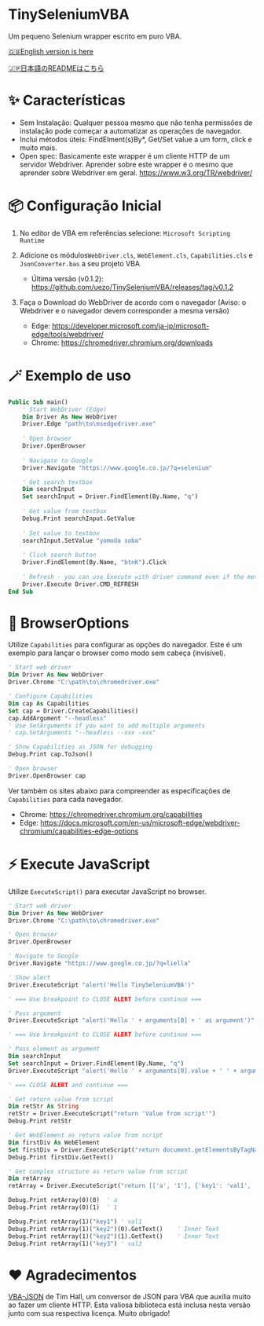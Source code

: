 # TinySeleniumVBA

Um pequeno Selenium wrapper escrito em puro VBA.

[🇬🇧English version is here](https://github.com/uezo/TinySeleniumVBA/blob/main/README.md)

[🇯🇵日本語のREADMEはこちら](https://github.com/uezo/TinySeleniumVBA/blob/main/README.ja.md)

# ✨ Características

- Sem Instalação: Qualquer pessoa mesmo que não tenha permissões de instalação pode começar a automatizar as operações de navegador.
- Inclui métodos úteis: FindElment(s)By*, Get/Set value a um form, click e muito mais.
- Open spec: Basicamente este wrapper é um cliente HTTP de um servidor Webdriver. Aprender sobre este wrapper é o mesmo que aprender sobre Webdriver em geral.
https://www.w3.org/TR/webdriver/


# 📦 Configuração Inicial

1. No editor de VBA em referências selecione: `Microsoft Scripting Runtime`

1. Adicione os módulos`WebDriver.cls`, `WebElement.cls`, `Capabilities.cls` e `JsonConverter.bas` a seu projeto VBA
    - Última versão (v0.1.2): https://github.com/uezo/TinySeleniumVBA/releases/tag/v0.1.2

1. Faça o Download do WebDriver de acordo com o navegador (Aviso: o Webdriver e o navegador devem corresponder a mesma versão)
    - Edge: https://developer.microsoft.com/ja-jp/microsoft-edge/tools/webdriver/
    - Chrome: https://chromedriver.chromium.org/downloads

# 🪄 Exemplo de uso

```vb
Public Sub main()
    ' Start WebDriver (Edge)
    Dim Driver As New WebDriver
    Driver.Edge "path\to\msedgedriver.exe"
    
    ' Open browser
    Driver.OpenBrowser
    
    ' Navigate to Google
    Driver.Navigate "https://www.google.co.jp/?q=selenium"

    ' Get search textbox
    Dim searchInput
    Set searchInput = Driver.FindElement(By.Name, "q")
    
    ' Get value from textbox
    Debug.Print searchInput.GetValue
    
    ' Set value to textbox
    searchInput.SetValue "yomoda soba"
    
    ' Click search button
    Driver.FindElement(By.Name, "btnK").Click
    
    ' Refresh - you can use Execute with driver command even if the method is not provided
    Driver.Execute Driver.CMD_REFRESH
End Sub
```

# 🐙 BrowserOptions

Utilize `Capabilities` para configurar as opções do navegador. Este é um exemplo para lançar o browser como modo sem cabeça (invisível).

```vb
' Start web driver
Dim Driver As New WebDriver
Driver.Chrome "C:\path\to\chromedriver.exe"

' Configure Capabilities
Dim cap As Capabilities
Set cap = Driver.CreateCapabilities()
cap.AddArgument "--headless"
' Use SetArguments if you want to add multiple arguments
' cap.SetArguments "--headless --xxx -xxx"

' Show Capabilities as JSON for debugging
Debug.Print cap.ToJson()

' Open browser
Driver.OpenBrowser cap
```

Ver também os sites abaixo para compreender as especificações de `Capabilities` para cada navegador.
- Chrome: https://chromedriver.chromium.org/capabilities
- Edge: https://docs.microsoft.com/en-us/microsoft-edge/webdriver-chromium/capabilities-edge-options


# ⚡️ Execute JavaScript

Utilize `ExecuteScript()` para executar JavaScript no browser.

```vb
' Start web driver
Dim Driver As New WebDriver
Driver.Chrome "C:\path\to\chromedriver.exe"

' Open browser
Driver.OpenBrowser

' Navigate to Google
Driver.Navigate "https://www.google.co.jp/?q=liella"

' Show alert
Driver.ExecuteScript "alert('Hello TinySeleniumVBA')"

' === Use breakpoint to CLOSE ALERT before continue ===

' Pass argument
Driver.ExecuteScript "alert('Hello ' + arguments[0] + ' as argument')", Array("TinySeleniumVBA")

' === Use breakpoint to CLOSE ALERT before continue ===

' Pass element as argument
Dim searchInput
Set searchInput = Driver.FindElement(By.Name, "q")
Driver.ExecuteScript "alert('Hello ' + arguments[0].value + ' ' + arguments[1])", Array(searchInput, "TinySeleniumVBA")

' === CLOSE ALERT and continue ===

' Get return value from script
Dim retStr As String
retStr = Driver.ExecuteScript("return 'Value from script'")
Debug.Print retStr

' Get WebElement as return value from script
Dim firstDiv As WebElement
Set firstDiv = Driver.ExecuteScript("return document.getElementsByTagName('div')[0]")
Debug.Print firstDiv.GetText()

' Get complex structure as return value from script
Dim retArray
retArray = Driver.ExecuteScript("return [['a', '1'], {'key1': 'val1', 'key2': document.getElementsByTagName('div'), 'key3': 'val3'}]")

Debug.Print retArray(0)(0)  ' a
Debug.Print retArray(0)(1)  ' 1

Debug.Print retArray(1)("key1") ' val1
Debug.Print retArray(1)("key2")(0).GetText()    ' Inner Text
Debug.Print retArray(1)("key2")(1).GetText()    ' Inner Text
Debug.Print retArray(1)("key3") ' val3
```

# ❤️ Agradecimentos

[VBA-JSON](https://github.com/VBA-tools/VBA-JSON) de Tim Hall, um conversor de JSON para VBA que auxilia muito ao fazer um cliente HTTP. Esta valiosa biblioteca está inclusa nesta versão junto com sua respectiva licença. Muito obrigado!
